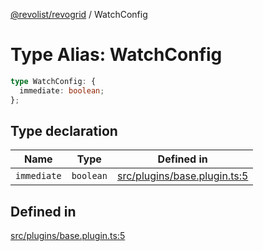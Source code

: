 [@revolist/revogrid](README.md) / WatchConfig

# Type Alias: WatchConfig

```ts
type WatchConfig: {
  immediate: boolean;
};
```

## Type declaration

| Name | Type | Defined in |
| ------ | ------ | ------ |
| `immediate` | `boolean` | [src/plugins/base.plugin.ts:5](https://github.com/revolist/revogrid/blob/93978cbf92b3c4002586c5528517b1ce86d856d9/src/plugins/base.plugin.ts#L5) |

## Defined in

[src/plugins/base.plugin.ts:5](https://github.com/revolist/revogrid/blob/93978cbf92b3c4002586c5528517b1ce86d856d9/src/plugins/base.plugin.ts#L5)
